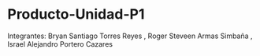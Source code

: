 # Producto-Unidad-P1
Integrantes: Bryan Santiago Torres Reyes , Roger Steveen Armas Simbaña , Israel Alejandro Portero Cazares
